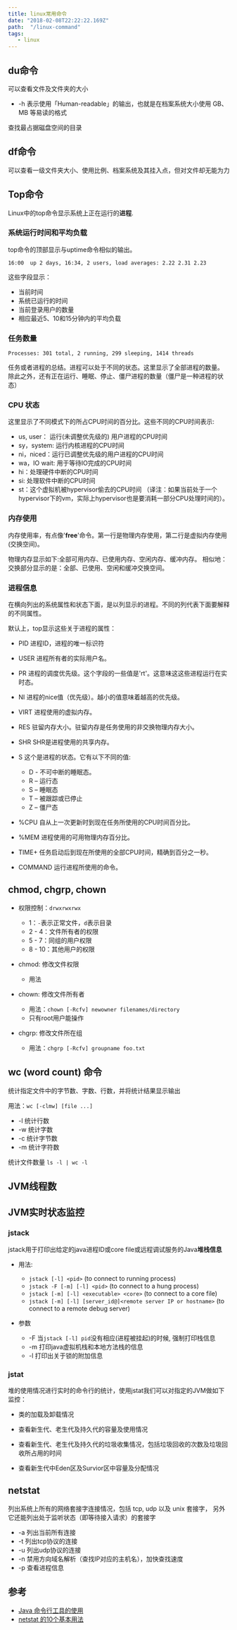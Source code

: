 ```yaml
---
title: linux常用命令
date: "2018-02-08T22:22:22.169Z"
path:  "/linux-command"
tags:
   - linux
---
```


## du命令
可以查看文件及文件夹的大小
* -h 表示使用「Human-readable」的输出，也就是在档案系统大小使用 GB、MB 等易读的格式

查找最占据磁盘空间的目录

## df命令

可以查看一级文件夹大小、使用比例、档案系统及其挂入点，但对文件却无能为力

## Top命令

Linux中的top命令显示系统上正在运行的**进程**.

### 系统运行时间和平均负载

top命令的顶部显示与uptime命令相似的输出。

```
16:00  up 2 days, 16:34, 2 users, load averages: 2.22 2.31 2.23
```
这些字段显示：

* 当前时间
* 系统已运行的时间
* 当前登录用户的数量
* 相应最近5、10和15分钟内的平均负载

### 任务数量

```
Processes: 301 total, 2 running, 299 sleeping, 1414 threads 
```

任务或者进程的总结。进程可以处于不同的状态。这里显示了全部进程的数量。
除此之外，还有正在运行、睡眠、停止、僵尸进程的数量（僵尸是一种进程的状态）

### CPU 状态

这里显示了不同模式下的所占CPU时间的百分比。这些不同的CPU时间表示:

* us, user： 运行(未调整优先级的) 用户进程的CPU时间
* sy，system: 运行内核进程的CPU时间
* ni，niced：运行已调整优先级的用户进程的CPU时间
* wa，IO wait: 用于等待IO完成的CPU时间
* hi：处理硬件中断的CPU时间
* si: 处理软件中断的CPU时间
* st：这个虚拟机被hypervisor偷去的CPU时间
     （译注：如果当前处于一个hypervisor下的vm，实际上hypervisor也是要消耗一部分CPU处理时间的）。


### 内存使用

内存使用率，有点像'**free**'命令。第一行是物理内存使用，第二行是虚拟内存使用(交换空间)。

物理内存显示如下:全部可用内存、已使用内存、空闲内存、缓冲内存。
相似地：交换部分显示的是：全部、已使用、空闲和缓冲交换空间。

### 进程信息

在横向列出的系统属性和状态下面，是以列显示的进程。不同的列代表下面要解释的不同属性。

默认上，top显示这些关于进程的属性：

* PID 进程ID，进程的唯一标识符

* USER 进程所有者的实际用户名。

* PR 进程的调度优先级。这个字段的一些值是'rt'。这意味这这些进程运行在实时态。

* NI 进程的nice值（优先级）。越小的值意味着越高的优先级。

* VIRT 进程使用的虚拟内存。

* RES 驻留内存大小。驻留内存是任务使用的非交换物理内存大小。

* SHR SHR是进程使用的共享内存。

* S 这个是进程的状态。它有以下不同的值:
   * D - 不可中断的睡眠态。
   * R – 运行态
   * S – 睡眠态
   * T – 被跟踪或已停止
   * Z – 僵尸态

* %CPU 自从上一次更新时到现在任务所使用的CPU时间百分比。

* %MEM 进程使用的可用物理内存百分比。

* TIME+ 任务启动后到现在所使用的全部CPU时间，精确到百分之一秒。

* COMMAND 运行进程所使用的命令。




## chmod, chgrp, chown

* 权限控制：`drwxrwxrwx`
   * 1：`-`表示正常文件，`d`表示目录
   * 2 - 4：文件所有者的权限
   * 5 - 7：同组的用户权限
   * 8 - 10：其他用户的权限


* chmod: 修改文件权限
   * 用法


* chown: 修改文件所有者
   * 用法：`chown [-Rcfv] newowner filenames/directory` 
   * 只有root用户能操作

* chgrp: 修改文件所在组
   * 用法：`chgrp [-Rcfv] groupname foo.txt`

## wc (word count) 命令
统计指定文件中的字节数、字数、行数，并将统计结果显示输出

用法：`wc [-clmw] [file ...]`

* -l 统计行数
* -w 统计字数
* -c 统计字节数
* -m 统计字符数

统计文件数量
`ls -l | wc -l`

## JVM线程数



## JVM实时状态监控

### jstack
jstack用于打印出给定的java进程ID或core file或远程调试服务的Java**堆栈信息**

* 用法:
    * `jstack [-l] <pid>`
        (to connect to running process)
    * `jstack -F [-m] [-l] <pid>`
        (to connect to a hung process)
    * `jstack [-m] [-l] <executable> <core>`
        (to connect to a core file)
    * `jstack [-m] [-l] [server_id@]<remote server IP or hostname>`
        (to connect to a remote debug server)

* 参数
    * -F  当`jstack [-l] pid`没有相应(进程被挂起)的时候, 强制打印栈信息
    * -m  打印java虚拟机栈和本地方法栈的信息
    * -l  打印出关于锁的附加信息

### jstat
堆的使用情况进行实时的命令行的统计，使用jstat我们可以对指定的JVM做如下监控：

- 类的加载及卸载情况

- 查看新生代、老生代及持久代的容量及使用情况

- 查看新生代、老生代及持久代的垃圾收集情况，包括垃圾回收的次数及垃圾回收所占用的时间

- 查看新生代中Eden区及Survior区中容量及分配情况

## netstat
列出系统上所有的网络套接字连接情况，包括 tcp, udp 以及 unix 套接字，
另外它还能列出处于监听状态（即等待接入请求）的套接字

* -a 列出当前所有连接
* -t 列出tcp协议的连接
* -u 列出udp协议的连接
* -n 禁用方向域名解析（查找IP对应的主机名），加快查找速度
* -p 查看进程信息

## 参考
* [Java 命令行工具的使用](http://blog.csdn.net/fenglibing/article/details/6411951)
* [netstat 的10个基本用法](https://linux.cn/article-2434-1.html)